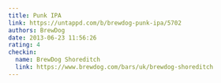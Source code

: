 ```yaml
---
title: Punk IPA
link: https://untappd.com/b/brewdog-punk-ipa/5702
authors: BrewDog
date: 2013-06-23 11:56:26
rating: 4
checkin:
  name: BrewDog Shoreditch
  link: https://www.brewdog.com/bars/uk/brewdog-shoreditch
---
```

